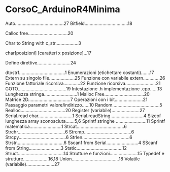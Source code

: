 # CorsoC_ArduinoR4Minima
Auto......................................27
Bitfield..................................18

Calloc free...............................20

Char to String with c_str..................3

char[posizioni] [caratteri x posizione]...17

Define direttive..........................24

dtostrf....................................1
Enumerazioni (etichettare costanti).......17
Extern su singolo file....................25
Funzione con variabile extern.............26
Funzione fattoriale ricorsiva.............22
Funzione ricorsiva........................21
GOTO......................................19
Intestazione .h implementazione .cpp......13
Lunghezza stringa..........................1
Malloc Free...............................20
Matrice 2D.................................7
Operazioni con i bit......................21
Passaggio parametri valore/indirizzo......10
Random.....................................5
Realloc...................................20
Register (variabile)......................27
Serial.read char...........................1
Serial.readString..........................4
Sizeof lunghezza array sconosciuta.......5,6
Sprintf stringhe  ........................11
Sprintf matematica.........................1
Strcat.....................................6
Strchr.....................................6
Strcmp.....................................6
Strcpy.....................................6
Strlen.....................................6
Strstr.....................................6
Sscanf from Serial.........................4
SScanf from String.........................3
Static....................................12
Struct....................................14
Strutture e funzioni......................15
Typedef e strutture....................16,18
Union.....................................18
Volatile (variabile)......................27
